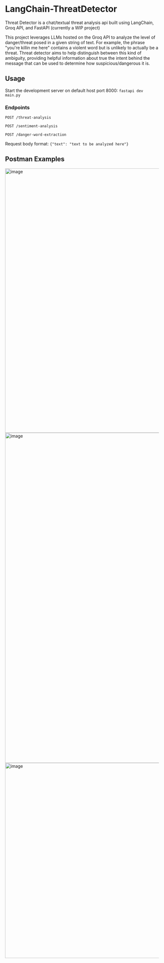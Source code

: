 # LangChain-ThreatDetector

Threat Detector is a chat/textual threat analysis api built using LangChain, Groq API, and FastAPI (currently a WIP project)

This project leverages LLMs hosted on the Groq API to analyze the level of danger/threat posed in a given string of text.
For example, the phrase "you're killin me here" contains a violent word but is unlikely to actually be a threat. Threat detector aims to help distinguish between this kind of ambiguity, providing helpful information about true the intent behind the message that can be used to determine how suspicious/dangerous it is.

## Usage

Start the development server on default host port 8000: `fastapi dev main.py`

### Endpoints

`POST /threat-analysis`

`POST /sentiment-analysis`

`POST /danger-word-extraction`

Request body format: `{"text": "text to be analyzed here"}`

## Postman Examples

<img width="1426" height="864" alt="image" src="https://github.com/user-attachments/assets/de6ab1db-d51b-4daa-827e-03b29a4584e9" />

<img width="1901" height="1079" alt="image" src="https://github.com/user-attachments/assets/ae5c4065-b8a2-4e85-a476-56201baf5dce" />

<img width="1892" height="638" alt="image" src="https://github.com/user-attachments/assets/6d271a79-f003-4b37-9070-d88c06ad72c0" />

